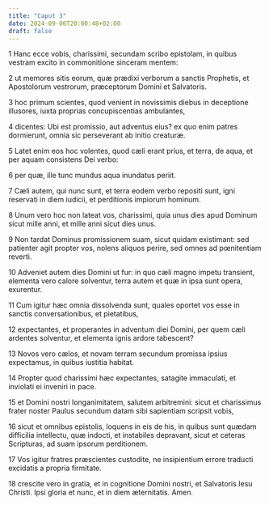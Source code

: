 ```yaml
---
title: "Caput 3"
date: 2024-09-06T20:00:48+02:00
draft: false
---
```



1 Hanc ecce vobis, charissimi, secundam scribo epistolam, in quibus vestram excito in commonitione sinceram mentem:

2 ut memores sitis eorum, quæ prædixi verborum a sanctis Prophetis, et Apostolorum vestrorum, præceptorum Domini et Salvatoris.

3 hoc primum scientes, quod venient in novissimis diebus in deceptione illusores, iuxta proprias concupiscentias ambulantes,

4 dicentes: Ubi est promissio, aut adventus eius? ex quo enim patres dormierunt, omnia sic perseverant ab initio creaturæ.

5 Latet enim eos hoc volentes, quod cæli erant prius, et terra, de aqua, et per aquam consistens Dei verbo:

6 per quæ, ille tunc mundus aqua inundatus periit.

7 Cæli autem, qui nunc sunt, et terra eodem verbo repositi sunt, igni reservati in diem iudicii, et perditionis impiorum hominum.

8 Unum vero hoc non lateat vos, charissimi, quia unus dies apud Dominum sicut mille anni, et mille anni sicut dies unus.

9 Non tardat Dominus promissionem suam, sicut quidam existimant: sed patienter agit propter vos, nolens aliquos perire, sed omnes ad pœnitentiam reverti.

10 Adveniet autem dies Domini ut fur: in quo cæli magno impetu transient, elementa vero calore solventur, terra autem et quæ in ipsa sunt opera, exurentur.

11 Cum igitur hæc omnia dissolvenda sunt, quales oportet vos esse in sanctis conversationibus, et pietatibus,

12 expectantes, et properantes in adventum diei Domini, per quem cæli ardentes solventur, et elementa ignis ardore tabescent?

13 Novos vero cælos, et novam terram secundum promissa ipsius expectamus, in quibus iustitia habitat.

14 Propter quod charissimi hæc expectantes, satagite immaculati, et inviolati ei inveniri in pace.

15 et Domini nostri longanimitatem, salutem arbitremini: sicut et charissimus frater noster Paulus secundum datam sibi sapientiam scripsit vobis,

16 sicut et omnibus epistolis, loquens in eis de his, in quibus sunt quædam difficilia intellectu, quæ indocti, et instabiles depravant, sicut et ceteras Scripturas, ad suam ipsorum perditionem.

17 Vos igitur fratres præscientes custodite, ne insipientium errore traducti excidatis a propria firmitate.

18 crescite vero in gratia, et in cognitione Domini nostri, et Salvatoris Iesu Christi. Ipsi gloria et nunc, et in diem æternitatis. Amen.

